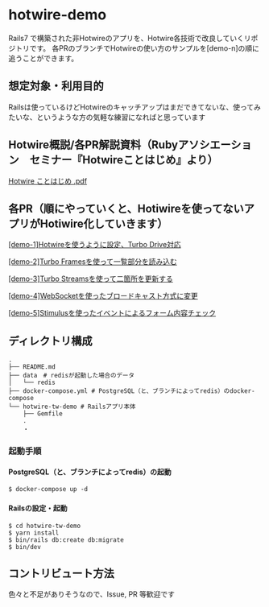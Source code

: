 # hotwire-demo

Rails7 で構築された非Hotwireのアプリを、Hotwire各技術で改良していくリポジトリです。
各PRのブランチでHotwireの使い方のサンプルを[demo-n]の順に追うことができます。

## 想定対象・利用目的
 
 Railsは使っているけどHotwireのキャッチアップはまだできてないな、使ってみたいな、というような方の気軽な練習になればと思っています

## Hotwire概説/各PR解説資料（Rubyアソシエーション　セミナー『Hotwireことはじめ』より）
[Hotwire ことはじめ .pdf](https://github.com/everyleaf/hotwire-demo/files/10302496/Hotwire.2.pdf)

## 各PR（順にやっていくと、Hotiwireを使ってないアプリがHotiwire化していきます）

[[demo-1]Hotwireを使うように設定、Turbo Drive対応](https://github.com/everyleaf/hotwire-demo/pull/13)

[[demo-2]Turbo Framesを使って一覧部分を読み込む](https://github.com/everyleaf/hotwire-demo/pull/9)

[[demo-3]Turbo Streamsを使って二箇所を更新する](https://github.com/everyleaf/hotwire-demo/pull/10)


[[demo-4]WebSocketを使ったブロードキャスト方式に変更](https://github.com/everyleaf/hotwire-demo/pull/11)

[[demo-5]Stimulusを使ったイベントによるフォーム内容チェック](https://github.com/everyleaf/hotwire-demo/pull/12)



## ディレクトリ構成

```
.
├── README.md
├── data　# redisが起動した場合のデータ
│   └── redis
├── docker-compose.yml # PostgreSQL（と、ブランチによってredis）のdocker-compose
└── hotwire-tw-demo # Railsアプリ本体
    ├── Gemfile
    .
    ・
```
### 起動手順

#### PostgreSQL（と、ブランチによってredis）の起動

```
$ docker-compose up -d
```

#### Railsの設定・起動

```
$ cd hotwire-tw-demo
$ yarn install
$ bin/rails db:create db:migrate
$ bin/dev
```

## コントリビュート方法 

色々と不足がありそうなので、Issue, PR 等歓迎です
